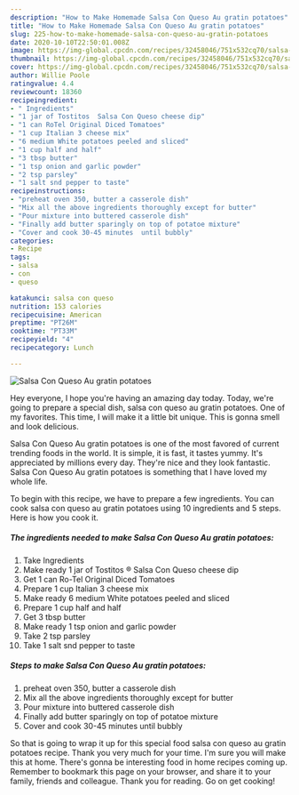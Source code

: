 ```yaml
---
description: "How to Make Homemade Salsa Con Queso Au gratin potatoes"
title: "How to Make Homemade Salsa Con Queso Au gratin potatoes"
slug: 225-how-to-make-homemade-salsa-con-queso-au-gratin-potatoes
date: 2020-10-10T22:50:01.008Z
image: https://img-global.cpcdn.com/recipes/32458046/751x532cq70/salsa-con-queso-au-gratin-potatoes-recipe-main-photo.jpg
thumbnail: https://img-global.cpcdn.com/recipes/32458046/751x532cq70/salsa-con-queso-au-gratin-potatoes-recipe-main-photo.jpg
cover: https://img-global.cpcdn.com/recipes/32458046/751x532cq70/salsa-con-queso-au-gratin-potatoes-recipe-main-photo.jpg
author: Willie Poole
ratingvalue: 4.4
reviewcount: 18360
recipeingredient:
- " Ingredients"
- "1 jar of Tostitos  Salsa Con Queso cheese dip"
- "1 can RoTel Original Diced Tomatoes"
- "1 cup Italian 3 cheese mix"
- "6 medium White potatoes peeled and sliced"
- "1 cup half and half"
- "3 tbsp butter"
- "1 tsp onion and garlic powder"
- "2 tsp parsley"
- "1 salt snd pepper to taste"
recipeinstructions:
- "preheat oven 350, butter a casserole dish"
- "Mix all the above ingredients thoroughly except for butter"
- "Pour mixture into buttered casserole dish"
- "Finally add butter sparingly on top of potatoe mixture"
- "Cover and cook 30-45 minutes  until bubbly"
categories:
- Recipe
tags:
- salsa
- con
- queso

katakunci: salsa con queso 
nutrition: 153 calories
recipecuisine: American
preptime: "PT26M"
cooktime: "PT33M"
recipeyield: "4"
recipecategory: Lunch

---
```



![Salsa Con Queso Au gratin potatoes](https://img-global.cpcdn.com/recipes/32458046/751x532cq70/salsa-con-queso-au-gratin-potatoes-recipe-main-photo.jpg)

Hey everyone, I hope you're having an amazing day today. Today, we're going to prepare a special dish, salsa con queso au gratin potatoes. One of my favorites. This time, I will make it a little bit unique. This is gonna smell and look delicious.



Salsa Con Queso Au gratin potatoes is one of the most favored of current trending foods in the world. It is simple, it is fast, it tastes yummy. It's appreciated by millions every day. They're nice and they look fantastic. Salsa Con Queso Au gratin potatoes is something that I have loved my whole life.


To begin with this recipe, we have to prepare a few ingredients. You can cook salsa con queso au gratin potatoes using 10 ingredients and 5 steps. Here is how you cook it.

<!--inarticleads1-->

##### The ingredients needed to make Salsa Con Queso Au gratin potatoes:

1. Take  Ingredients
1. Make ready 1 jar of Tostitos ® Salsa Con Queso cheese dip
1. Get 1 can Ro-Tel Original Diced Tomatoes
1. Prepare 1 cup Italian 3 cheese mix
1. Make ready 6 medium White potatoes peeled and sliced
1. Prepare 1 cup half and half
1. Get 3 tbsp butter
1. Make ready 1 tsp onion and garlic powder
1. Take 2 tsp parsley
1. Take 1 salt snd pepper to taste




<!--inarticleads2-->

##### Steps to make Salsa Con Queso Au gratin potatoes:

1. preheat oven 350, butter a casserole dish
1. Mix all the above ingredients thoroughly except for butter
1. Pour mixture into buttered casserole dish
1. Finally add butter sparingly on top of potatoe mixture
1. Cover and cook 30-45 minutes  until bubbly




So that is going to wrap it up for this special food salsa con queso au gratin potatoes recipe. Thank you very much for your time. I'm sure you will make this at home. There's gonna be interesting food in home recipes coming up. Remember to bookmark this page on your browser, and share it to your family, friends and colleague. Thank you for reading. Go on get cooking!
